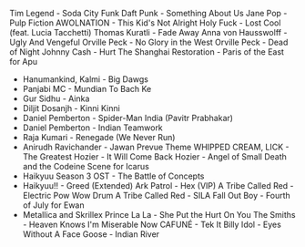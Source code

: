 Tim Legend - Soda City Funk
Daft Punk - Something About Us
Jane Pop - Pulp Fiction
AWOLNATION - This Kid's Not Alright
Holy Fuck - Lost Cool (feat. Lucia Tacchetti)
Thomas Kuratli - Fade Away
Anna von Hausswolff - Ugly And Vengeful
Orville Peck - No Glory in the West
Orville Peck - Dead of Night
Johnny Cash - Hurt
The Shanghai Restoration - Paris of the East
for Apu
- Hanumankind, Kalmi - Big Dawgs
- Panjabi MC - Mundian To Bach Ke
- Gur Sidhu - Ainka
- Diljit Dosanjh - Kinni Kinni
- Daniel Pemberton - Spider-Man India (Pavitr Prabhakar)
- Daniel Pemberton - Indian Teamwork
- Raja Kumari - Renegade (We Never Run)
- Anirudh Ravichander - Jawan Prevue Theme
WHIPPED CREAM, LICK - The Greatest
Hozier - It Will Come Back
Hozier - Angel of Small Death and the Codeine Scene
for Icarus
- Haikyuu Season 3 OST - The Battle of Concepts
- Haikyuu!! - Greed (Extended)
Ark Patrol - Hex (VIP)
A Tribe Called Red - Electric Pow Wow Drum
A Tribe Called Red - SILA
Fall Out Boy - Fourth of July
for Ewan
- Metallica and Skrillex
Prince La La - She Put the Hurt On You
The Smiths - Heaven Knows I'm Miserable Now
CAFUNÉ - Tek It
Billy Idol - Eyes Without A Face
Goose - Indian River
